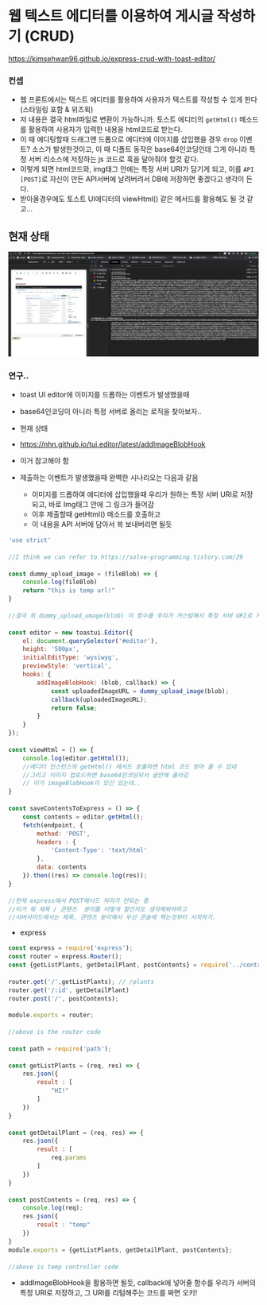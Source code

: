 # 웹 텍스트 에디터를 이용하여 게시글 작성하기 (CRUD)

https://kimsehwan96.github.io/express-crud-with-toast-editor/

### 컨셉
- 웹 프론트에서는 텍스트 에디터를 활용하여 사용자가 텍스트를 작성할 수 있게 한다(스타일링 포함 & 위즈윅)
- 저 내용은 결국 html파일로 변환이 가능하니까. 토스트 에디터의 `getHtml()` 메소드를 활용하여 사용자가 입력한 내용을 html코드로 받는다.
- 이 때 에디팅할때 드래그앤 드롭으로 에디터에 이미지를 삽입했을 경우 `drop` 이벤트? 소스가 발생한것이고, 이 때 디폴트 동작은 base64인코딩인데 그게 아니라 특정 서버 리소스에 저장하는 js 코드로 훅을 달아줘야 할것 같다.
- 이렇게 되면 html코드와, img태그 안에는 특정 서버 URI가 담기게 되고, 이를 `API [POST]`로 자신이 만든 API서버에 날려버려서 DB에 저장하면 좋겠다고 생각이 든다.
- 받아올경우에도 토스트 UI에디터의 viewHtml() 같은 메서드를 활용해도 될 것 같고...

## 현재 상태
![1](frontend/images/1.png)


### 연구..

- toast UI editor에 이미지를 드롭하는 이벤트가 발생했을때
- base64인코딩이 아니라 특정 서버로 올리는 로직을 찾아보자..

- 현재 상태


- https://nhn.github.io/tui.editor/latest/addImageBlobHook
- 이거 참고해야 함

- 제출하는 이벤트가 발생했을때 완벽한 시나리오는 다음과 같음
    - 이미지를 드롭하여 에디터에 삽입했을때 우리가 원하는 특정 서버 URI로 저장되고, 바로 Img태그 안에 그 링크가 들어감
    - 이후 제출할때 getHtml() 메소드를 호출하고
    - 이 내용을 API 서버에 담아서 쑉 보내버리면 될듯


```js
'use strict'

//I think we can refer to https://solve-programming.tistory.com/29

const dummy_upload_image = (fileBlob) => {
    console.log(fileBlob)
    return "this is temp url!"
}

//결국 위 dummy_upload_umage(blob) 이 함수를 우리가 커스텀해서 특정 서버 URI로 저장하도록 코딩해야 함!

const editor = new toastui.Editor({
    el: document.querySelector('#editor'),
    height: '500px',
    initialEditType: 'wysiwyg',
    previewStyle: 'vertical',
    hooks: {
        addImageBlobHook: (blob, callback) => {
            const uploadedImageURL = dummy_upload_image(blob);
            callback(uploadedImageURL);
            return false;
        }
    }
});

const viewHtml = () => {
    console.log(editor.getHtml());
    //에디터 인스턴스의 getHtml() 메서드 호출하면 html 코드 받아 올 수 있네
    //그리고 이미지 업로드하면 base64인코딩되서 글안에 올라감
    // 이거 imageBlobHook이 있긴 있는데..
}

const saveContentsToExpress = () => {
    const contents = editor.getHtml();
    fetch(endpoint, {
        method: 'POST',
        headers : {
            'Content-Type': 'text/html'
        },
        data: contents
    }).then((res) => console.log(res));
}

//현재 express에서 POST메서드 처리가 안되는 중
//이거 뭐 제목 / 콘텐츠  분리를 어떻게 할건지도 생각해봐야하고
//서버사이드에서는 제목, 콘텐츠 분리해서 우선 콘솔에 찍는것부터 시작하기.

```

- express

```js
const express = require('express');
const router = express.Router();
const {getListPlants, getDetailPlant, postContents} = require('../controllers/plant.controller');

router.get('/',getListPlants); // /plants
router.get('/:id', getDetailPlant)
router.post('/', postContents);

module.exports = router;

//above is the router code

const path = require('path');

const getListPlants = (req, res) => {
    res.json({
        result : [
            "HI!"
        ]
    })
}

const getDetailPlant = (req, res) => {
    res.json({
        result : [
            req.params
        ]
    })
}

const postContents = (req, res) => {
    console.log(req);
    res.json({
        result : "temp"
    })
}
module.exports = {getListPlants, getDetailPlant, postContents};

//above is temp controller code
```

- addImageBlobHook을 활용하면 될듯, callback에 넣어줄 함수를 우리가 서버의 특정 URI로 저장하고, 그 URI를 리텀해주는 코드를 짜면 오키!